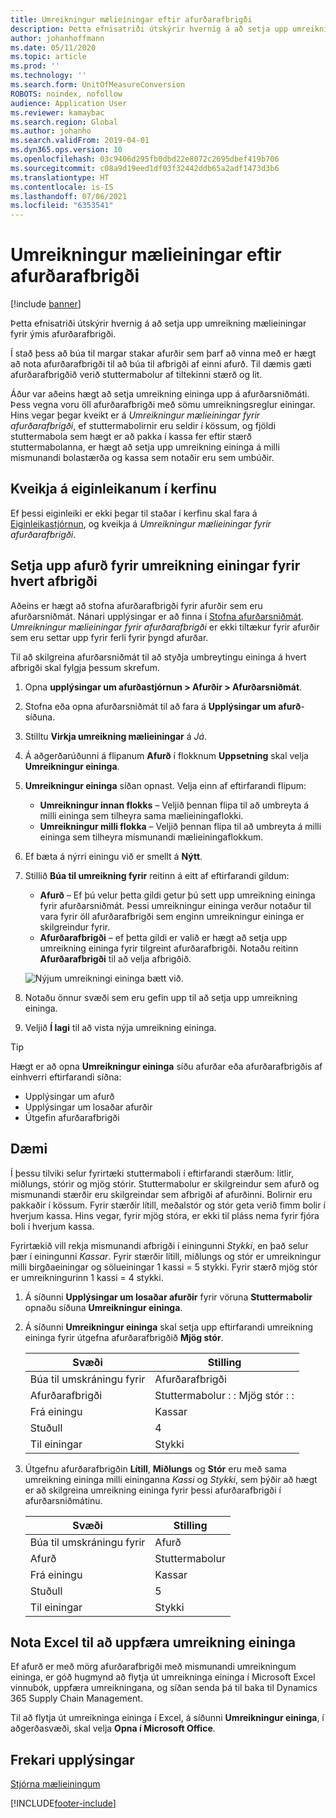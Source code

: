 ```yaml
---
title: Umreikningur mælieiningar eftir afurðarafbrigði
description: Þetta efnisatriði útskýrir hvernig á að setja upp umreikning mælieiningar fyrir afurðarafbrigði. Dæmi um uppsetninguna fylgir með.
author: johanhoffmann
ms.date: 05/11/2020
ms.topic: article
ms.prod: ''
ms.technology: ''
ms.search.form: UnitOfMeasureConversion
ROBOTS: noindex, nofollow
audience: Application User
ms.reviewer: kamaybac
ms.search.region: Global
ms.author: johanho
ms.search.validFrom: 2019-04-01
ms.dyn365.ops.version: 10
ms.openlocfilehash: 03c9406d295fb0dbd22e8072c2695dbef419b706
ms.sourcegitcommit: c08a9d19eed1df03f32442ddb65a2adf1473d3b6
ms.translationtype: HT
ms.contentlocale: is-IS
ms.lasthandoff: 07/06/2021
ms.locfileid: "6353541"
---
```

# <a name="unit-of-measure-conversion-per-product-variant"></a>Umreikningur mælieiningar eftir afurðarafbrigði

[!include [banner](../includes/banner.md)]

Þetta efnisatriði útskýrir hvernig á að setja upp umreikning mælieiningar fyrir ýmis afurðarafbrigði.

Í stað þess að búa til margar stakar afurðir sem þarf að vinna með er hægt að nota afurðarafbrigði til að búa til afbrigði af einni afurð. Til dæmis gæti afurðarafbrigðið verið stuttermabolur af tiltekinni stærð og lit.

Áður var aðeins hægt að setja umreikning eininga upp á afurðarsniðmáti. Þess vegna voru öll afurðarafbrigði með sömu umreikningsreglur einingar. Hins vegar þegar kveikt er á *Umreikningur mælieiningar fyrir afurðarafbrigði*, ef stuttermabolirnir eru seldir í kössum, og fjöldi stuttermabola sem hægt er að pakka í kassa fer eftir stærð stuttermabolanna, er hægt að setja upp umreikning eininga á milli mismunandi bolastærða og kassa sem notaðir eru sem umbúðir.

## <a name="turn-on-the-feature-in-your-system"></a>Kveikja á eiginleikanum í kerfinu

Ef þessi eiginleiki er ekki þegar til staðar í kerfinu skal fara á [Eiginleikastjórnun](../../fin-ops-core/fin-ops/get-started/feature-management/feature-management-overview.md), og kveikja á *Umreikningur mælieiningar fyrir afurðarafbrigði*.

## <a name="set-up-a-product-for-unit-conversion-per-variant"></a>Setja upp afurð fyrir umreikning einingar fyrir hvert afbrigði

Aðeins er hægt að stofna afurðarafbrigði fyrir afurðir sem eru afurðarsniðmát. Nánari upplýsingar er að finna í [Stofna afurðarsniðmát](tasks/create-product-master.md). *Umreikningur mælieiningar fyrir afurðarafbrigði* er ekki tiltækur fyrir afurðir sem eru settar upp fyrir ferli fyrir þyngd afurðar.

Til að skilgreina afurðarsniðmát til að styðja umbreytingu eininga á hvert afbrigði skal fylgja þessum skrefum.

1. Opna **upplýsingar um afurðastjórnun \> Afurðir \> Afurðarsniðmát**.
1. Stofna eða opna afurðarsniðmát til að fara á **Upplýsingar um afurð**-síðuna.
1. Stilltu **Virkja umreikning mælieiningar** á *Já*.
1. Á aðgerðarúðunni á flipanum **Afurð** í flokknum **Uppsetning** skal velja **Umreikningur eininga**.
1. **Umreikningur eininga** síðan opnast. Velja einn af eftirfarandi flipum:

    - **Umreikningur innan flokks** – Veljið þennan flipa til að umbreyta á milli eininga sem tilheyra sama mælieiningaflokki.
    - **Umreikningur milli flokka** – Veljið þennan flipa til að umbreyta á milli eininga sem tilheyra mismunandi mælieiningaflokkum.

1. Ef bæta á nýrri einingu við er smellt á **Nýtt**.
1. Stillið **Búa til umreikning fyrir** reitinn á eitt af eftirfarandi gildum:

    - **Afurð** – Ef þú velur þetta gildi getur þú sett upp umreikning eininga fyrir afurðarsniðmát. Þessi umreikningur eininga verður notaður til vara fyrir öll afurðarafbrigði sem enginn umreikningur eininga er skilgreindur fyrir.
    - **Afurðarafbrigði** – ef þetta gildi er valið er hægt að setja upp umreikning eininga fyrir tilgreint afurðarafbrigði. Notaðu reitinn **Afurðarafbrigði** til að velja afbrigðið.

    ![Nýjum umreikningi eininga bætt við.](media/uom-new-conversion.png "Nýjum umreikningi eininga bætt við")

1. Notaðu önnur svæði sem eru gefin upp til að setja upp umreikning eininga.
1. Veljið **Í lagi** til að vista nýja umreikning eininga.

> [!TIP]
> Hægt er að opna **Umreikningur eininga** síðu afurðar eða afurðarafbrigðis af einhverri eftirfarandi síðna:
> 
> - Upplýsingar um afurð
> - Upplýsingar um losaðar afurðir
> - Útgefin afurðarafbrigði

## <a name="example-scenario"></a>Dæmi

Í þessu tilviki selur fyrirtæki stuttermaboli í eftirfarandi stærðum: litlir, miðlungs, stórir og mjög stórir. Stuttermabolur er skilgreindur sem afurð og mismunandi stærðir eru skilgreindar sem afbrigði af afurðinni. Bolirnir eru pakkaðir í kössum. Fyrir stærðir lítill, meðalstór og stór geta verið fimm bolir í hverjum kassa. Hins vegar, fyrir mjög stóra, er ekki til pláss nema fyrir fjóra boli í hverjum kassa.

Fyrirtækið vill rekja mismunandi afbrigði í einingunni *Stykki*, en það selur þær í einingunni *Kassar*. Fyrir stærðir lítill, miðlungs og stór er umreikningur milli birgðaeiningar og sölueiningar 1 kassi = 5 stykki. Fyrir stærð mjög stór er umreikningurinn 1 kassi = 4 stykki.

1. Á síðunni **Upplýsingar um losaðar afurðir** fyrir vöruna **Stuttermabolir** opnaðu síðuna **Umreikningur eininga**.
1. Á síðunni **Umreikningur eininga** skal setja upp eftirfarandi umreikning eininga fyrir útgefna afurðarafbrigðið **Mjög stór**.

    | Svæði                 | Stilling                 |
    |-----------------------|-------------------------|
    | Búa til umskráningu fyrir | Afurðarafbrigði         |
    | Afurðarafbrigði       | Stuttermabolur : : Mjög stór : : |
    | Frá einingu             | Kassar                   |
    | Stuðull                | 4                       |
    | Til einingar               | Stykki                  |

1. Útgefnu afurðarafbrigðin **Lítill**, **Miðlungs** og **Stór** eru með sama umreikning eininga milli eininganna *Kassi* og *Stykki*, sem þýðir að hægt er að skilgreina umreikning eininga fyrir þessi afurðarafbrigði í afurðarsniðmátinu.

    | Svæði                 | Stilling |
    |-----------------------|---------|
    | Búa til umskráningu fyrir | Afurð |
    | Afurð               | Stuttermabolur |
    | Frá einingu             | Kassar   |
    | Stuðull                | 5       |
    | Til einingar               | Stykki  |

## <a name="using-excel-to-update-the-unit-conversions"></a>Nota Excel til að uppfæra umreikning eininga

Ef afurð er með mörg afurðarafbrigði með mismunandi umreikningum eininga, er góð hugmynd að flytja út umreikninga eininga í Microsoft Excel vinnubók, uppfæra umreikningana, og síðan senda þá til baka til Dynamics 365 Supply Chain Management.

Til að flytja út umreikninga eininga í Excel, á síðunni **Umreikningur eininga**, í aðgerðasvæði, skal velja **Opna í Microsoft Office**.

## <a name="additional-resources"></a>Frekari upplýsingar

[Stjórna mælieiningum](tasks/manage-unit-measure.md)


[!INCLUDE[footer-include](../../includes/footer-banner.md)]